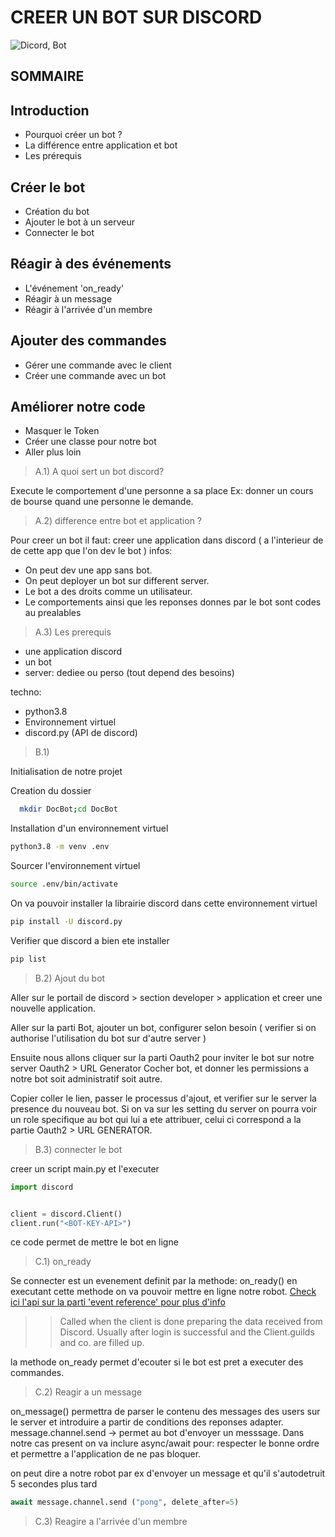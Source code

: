 

# CREER UN BOT SUR DISCORD

![Dicord, Bot](https://bots.ondiscord.xyz/favicon/android-chrome-256x256.png)



## SOMMAIRE

## Introduction

   - Pourquoi créer un bot ?
   - La différence entre application et bot
   - Les prérequis

## Créer le bot

   - Création du bot
   - Ajouter le bot à un serveur
   - Connecter le bot

## Réagir à des événements

   - L'événement 'on_ready'
   - Réagir à un message
   - Réagir à l'arrivée d'un membre

## Ajouter des commandes

   - Gérer une commande avec le client
   - Créer une commande avec un bot

## Améliorer notre code   

   - Masquer le Token
   - Créer une classe pour notre bot
   - Aller plus loin


> A.1) A quoi sert un bot discord?

Execute le comportement d'une personne a sa place
Ex: donner un cours de bourse quand une personne le demande.

> A.2) difference entre bot et application ?

Pour creer un bot il faut: creer une application dans discord ( a l'interieur de de cette app que l'on dev le bot )
infos: 
  - On peut dev une app sans bot.
  - On peut deployer un bot sur different server.
  - Le bot a des droits comme un utilisateur.
  - Le comportements ainsi que les reponses donnes par le bot sont codes au prealables

> A.3) Les prerequis 

  - une application discord
  - un bot 
  - server: dediee ou perso (tout depend des besoins)

techno:

  - python3.8
  - Environnement virtuel
  - discord.py (API de discord)

> B.1)

Initialisation de notre projet

Creation du dossier
```bash
  mkdir DocBot;cd DocBot
  ```
Installation d'un environnement virtuel
```bash
python3.8 -m venv .env
  ```
Sourcer l'environnement virtuel
```bash
source .env/bin/activate
```
On va pouvoir installer la librairie discord dans cette environnement virtuel
```bash
pip install -U discord.py
```
Verifier que discord a bien ete installer
```bash
pip list
```
> B.2) Ajout du bot

Aller sur le portail de discord > section developer > application et creer une nouvelle application.

Aller sur la parti Bot, ajouter un bot, configurer selon besoin
( verifier si on authorise l'utilisation du bot sur d'autre server )

Ensuite nous allons cliquer sur la parti Oauth2 pour inviter le bot sur notre server
Oauth2 > URL Generator
Cocher bot, et donner les permissions a notre bot soit administratif soit autre.

Copier coller le lien, passer le processus d'ajout, et verifier sur le server la presence du nouveau bot.
Si on va sur les setting du server on pourra voir un role specifique au bot qui lui a ete attribuer, 
celui ci correspond a la partie Oauth2 > URL GENERATOR.

> B.3) connecter le bot

creer un script main.py et l'executer

```python
import discord


client = discord.Client()
client.run("<BOT-KEY-API>")
```
ce code permet de mettre le bot en ligne

> C.1) on_ready
 
Se connecter est un evenement definit par la methode: on_ready()
en executant cette methode on va pouvoir mettre en ligne notre robot.
[Check ici l'api sur la parti 'event reference' pour plus d'info](https://discordpy.readthedocs.io/en/stable/api.html)
> > Called when the client is done preparing the data received from Discord. Usually after login is successful and the Client.guilds and co. are filled up.

la methode on_ready permet d'ecouter si le bot est pret a executer des commandes.


> C.2) Reagir a un message

on_message() permettra de parser le contenu des messages des 
users sur le server et introduire a partir de conditions
des reponses adapter.
message.channel.send -> permet au bot d'envoyer un messsage.
Dans notre cas present on va inclure async/await pour:
respecter le bonne ordre et permettre a l'application de
ne pas bloquer.

on peut dire a notre robot par ex d'envoyer un message et qu'il
s'autodetruit 5 secondes plus tard

```python
await message.channel.send ("pong", delete_after=5)
```

> C.3) Reagire a l'arrivée d'un membre

